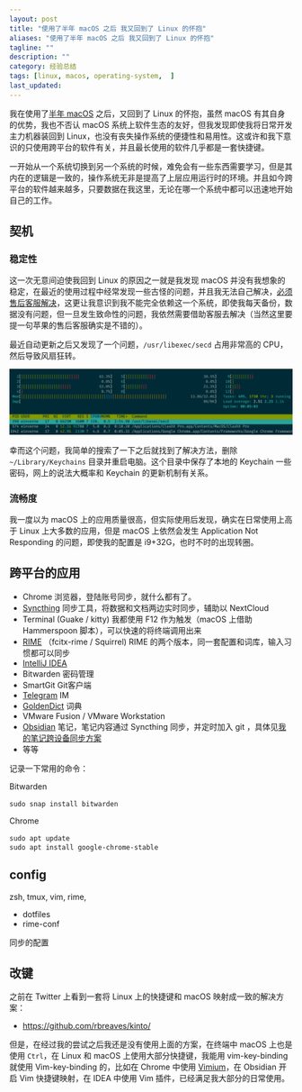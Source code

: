 ```yaml
---
layout: post
title: "使用了半年 macOS 之后 我又回到了 Linux 的怀抱"
aliases: "使用了半年 macOS 之后 我又回到了 Linux 的怀抱"
tagline: ""
description: ""
category: 经验总结
tags: [linux, macos, operating-system,  ]
last_updated:
---
```


我在使用了[半年 macOS](/post/2020/07/macbook-pro-initial-setup.html) 之后，又回到了 Linux 的怀抱，虽然 macOS 有其自身的优势，我也不否认 macOS 系统上软件生态的友好，但我发现即使我将日常开发主力机器装回到 Linux，也没有丧失操作系统的便捷性和易用性。这或许和我下意识的只使用跨平台的软件有关，并且最长使用的软件几乎都是一套快捷键。

一开始从一个系统切换到另一个系统的时候，难免会有一些东西需要学习，但是其内在的逻辑是一致的，操作系统无非是提高了上层应用运行时的环境。并且如今跨平台的软件越来越多，只要数据在我这里，无论在哪一个系统中都可以迅速地开始自己的工作。


## 契机

### 稳定性
这一次无意间迫使我回到 Linux 的原因之一就是我发现 macOS 并没有我想象的稳定，在最近的使用过程中经常发现一些古怪的问题，并且我无法自己解决，[必须售后客服解决](/post/2021/03/repair-macos-smc-nvram.html)，这更让我意识到我不能完全依赖这一个系统，即使我每天备份，数据没有问题，但一旦发生致命性的问题，我依然需要借助客服去解决（当然这里要提一句苹果的售后客服确实是不错的）。

最近自动更新之后又发现了一个问题，`/usr/libexec/secd` 占用非常高的 CPU，然后导致风扇狂转。

![Screen Shot 2021-04-22 at 8.52.18 PM.png](/assets/Screen-Shot-2021-04-22-secd-high-cpu.png)

幸而这个问题，我简单的搜索了一下之后就找到了解决方法，删除 `~/Library/Keychains` 目录并重启电脑。这个目录中保存了本地的 Keychain 一些密码，网上的说法大概率和 Keychain 的更新机制有关系。

### 流畅度
我一度以为 macOS 上的应用质量很高，但实际使用后发现，确实在日常使用上高于 Linux 上大多数的应用，但是 macOS 上依然会发生 Application Not Responding 的问题，即使我的配置是 i9+32G，也时不时的出现转圈。

## 跨平台的应用

- Chrome 浏览器，登陆账号同步，就什么都有了。
- [Syncthing](/post/2019/10/syncthing.html) 同步工具，将数据和文档两边实时同步，辅助以 NextCloud
- Terminal (Guake / kitty) 我都使用 F12 作为触发（macOS 上借助 Hammerspoon 脚本），可以快速的将终端调用出来
- [RIME](/post/2014/11/rime.html) （fcitx-rime / Squirrel) RIME 的两个版本，同一套配置和词库，输入习惯都可以同步
- [IntelliJ IDEA](https://einverne.gitbook.io/intellij-idea-tutorial/)
- Bitwarden 密码管理
- SmartGit Git客户端
- [Telegram](/post/2016/07/telegram-review.html) IM
- [GoldenDict](/post/2018/08/goldendict.html) 词典
- VMware Fusion / VMware Workstation
- [Obsidian](/post/2020/05/obsidian-note-taking.html) 笔记，笔记内容通过 Syncthing 同步，并定时加入 git ，具体见[我的笔记跨设备同步方案](/post/2020/11/obsidian-sync-acrose-devices-solution.html)
- 等等

记录一下常用的命令：

Bitwarden

    sudo snap install bitwarden

Chrome

    sudo apt update
    sudo apt install google-chrome-stable


## config
zsh, tmux, vim, rime,

- dotfiles
- rime-conf

同步的配置


## 改键

之前在 Twitter 上看到一套将 Linux 上的快捷键和 macOS 映射成一致的解决方案：

- <https://github.com/rbreaves/kinto/>

但是，在经过我的尝试之后我还是没有使用上面的方案，在终端中 macOS 上也是使用 `Ctrl`，在 Linux 和 macOS 上使用大部分快捷键，我能用 vim-key-binding 就使用 Vim-key-binding 的，比如在 Chrome 中使用 [Vimium](https://chrome.google.com/webstore/detail/dbepggeogbaibhgnhhndojpepiihcmeb)，在 Obsidian 开启 Vim 快捷键映射，在 IDEA 中使用 Vim 插件，已经满足我大部分的日常使用。

